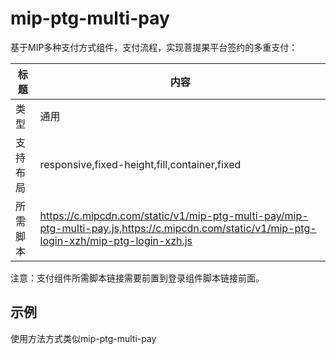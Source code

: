 # mip-ptg-multi-pay

基于MIP多种支付方式组件，支付流程，实现菩提果平台签约的多重支付：


标题|内容
----|----
类型|通用
支持布局|responsive,fixed-height,fill,container,fixed
所需脚本|https://c.mipcdn.com/static/v1/mip-ptg-multi-pay/mip-ptg-multi-pay.js,https://c.mipcdn.com/static/v1/mip-ptg-login-xzh/mip-ptg-login-xzh.js

注意：支付组件所需脚本链接需要前置到登录组件脚本链接前面。

## 示例

使用方法方式类似mip-ptg-multi-pay
